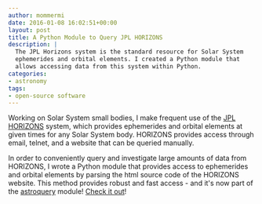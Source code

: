 ```yaml
---
author: mommermi
date: 2016-01-08 16:02:51+00:00
layout: post
title: A Python Module to Query JPL HORIZONS
description: |
  The JPL Horizons system is the standard resource for Solar System
  ephemerides and orbital elements. I created a Python module that
  allows accessing data from this system within Python.
categories:
- astronomy
tags:
- open-source software
---
```


Working on Solar System small bodies, I make frequent use of the [JPL HORIZONS](http://ssd.jpl.nasa.gov/horizons.cgi) system, which provides ephemerides and orbital elements at given times for any Solar System body. HORIZONS provides access through email, telnet, and a website that can be queried manually.

In order to conveniently query and investigate large amounts of data from HORIZONS, I wrote a Python module that provides access to ephemerides and orbital elements by parsing the html source code of the HORIZONS website. This method provides robust and fast access - and it's now part of the [astroquery](https://github.com/astropy/astroquery) module! [Check it out](http://astroquery.readthedocs.io/en/latest/jplhorizons/jplhorizons.html)!
